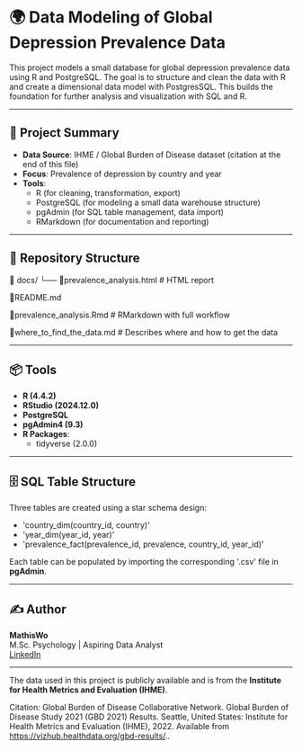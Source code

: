 # 🌍 Data Modeling of Global Depression Prevalence Data

This project models a small database for global depression prevalence data using R and PostgreSQL.
The goal is to structure and clean the data with R and create a dimensional data model with PostgresSQL.
This  builds the foundation for further analysis and visualization with SQL and R.

---

## 🧠 Project Summary

- **Data Source**: IHME / Global Burden of Disease dataset (citation at the end of this file)
- **Focus**: Prevalence of depression by country and year
- **Tools**:
  - R (for cleaning, transformation, export)
  - PostgreSQL (for modeling a small data warehouse structure)
  - pgAdmin (for SQL table management, data import)
  - RMarkdown (for documentation and reporting)

---

## 📁 Repository Structure

📂 docs/
└── 📄prevalence_analysis.html   # HTML report

📄README.md

📄prevalence_analysis.Rmd      # RMarkdown with full workflow

📄where_to_find_the_data.md    # Describes where and how to get the data


---

## 📦 Tools

- **R (4.4.2)**
- **RStudio (2024.12.0)**
- **PostgreSQL**
- **pgAdmin4 (9.3)**
- **R Packages**:
  - tidyverse (2.0.0)

---

## 🗄️ SQL Table Structure

Three tables are created using a star schema design:

- 'country_dim(country_id, country)'
- 'year_dim(year_id, year)'
- 'prevalence_fact(prevalence_id, prevalence, country_id, year_id)'

Each table can be populated by importing the corresponding '.csv' file in **pgAdmin**.

---

## ✍️ Author

**MathisWo**  
M.Sc. Psychology | Aspiring Data Analyst  
[LinkedIn](https://www.linkedin.com/in/mathis-wobst-b37125360/?locale=en_US)

---

The data used in this project is publicly available and is from the **Institute for Health Metrics and Evaluation (IHME)**.

Citation:
  Global Burden of Disease Collaborative Network.
  Global Burden of Disease Study 2021 (GBD 2021) Results.
  Seattle, United States: Institute for Health Metrics and Evaluation (IHME), 2022.
  Available from https://vizhub.healthdata.org/gbd-results/..

